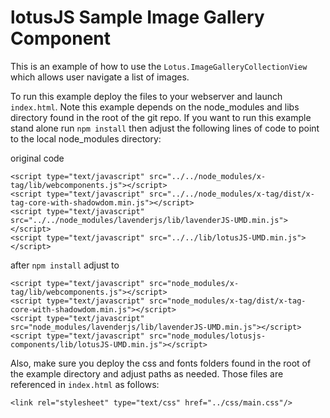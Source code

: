 lotusJS Sample Image Gallery Component
=============

This is an example of how to use the `Lotus.ImageGalleryCollectionView` which allows user navigate a list of images.

To run this example deploy the files to your webserver and launch `index.html`. Note this example depends on the node_modules and libs directory found in the root of the git repo. If you want to run this example stand alone run `npm install` then adjust the following lines of code to point to the local node_modules directory:

original code
````
<script type="text/javascript" src="../../node_modules/x-tag/lib/webcomponents.js"></script>
<script type="text/javascript" src="../../node_modules/x-tag/dist/x-tag-core-with-shadowdom.min.js"></script>
<script type="text/javascript" src="../../node_modules/lavenderjs/lib/lavenderJS-UMD.min.js"></script>
<script type="text/javascript" src="../../lib/lotusJS-UMD.min.js"></script>
````
after `npm install` adjust to
````
<script type="text/javascript" src="node_modules/x-tag/lib/webcomponents.js"></script>
<script type="text/javascript" src="node_modules/x-tag/dist/x-tag-core-with-shadowdom.min.js"></script>
<script type="text/javascript" src="node_modules/lavenderjs/lib/lavenderJS-UMD.min.js"></script>
<script type="text/javascript" src="node_modules/lotusjs-components/lib/lotusJS-UMD.min.js"></script>
````
Also, make sure you deploy the css and fonts folders found in the root of the example directory and adjust paths as needed. Those files are referenced in `index.html` as follows:
````
<link rel="stylesheet" type="text/css" href="../css/main.css"/>
````